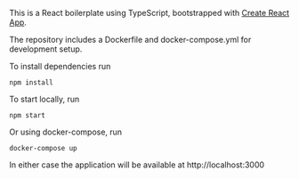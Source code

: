 This is a React boilerplate using TypeScript, bootstrapped with [Create React App](https://github.com/facebook/create-react-app).

The repository includes a Dockerfile and docker-compose.yml for development setup.

To install dependencies run

```
npm install
```

To start locally, run

```
npm start
```

Or using docker-compose, run

```
docker-compose up
```

In either case the application will be available at http://localhost:3000

